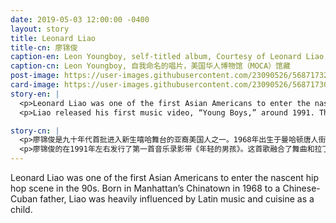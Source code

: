 ```yaml
---
date: 2019-05-03 12:00:00 -0400
layout: story
title: Leonard Liao
title-cn: 廖锦俊
caption-en: Leon Youngboy, self-titled album, Courtesy of Leonard Liao, Museum of Chinese in America (MOCA) Collection
caption-cn: Leon Youngboy, 自我命名的唱片，美国华人博物馆（MOCA）馆藏
post-image: https://user-images.githubusercontent.com/23090526/56871732-afdb5d00-69ef-11e9-9289-b9dbc23e3b4c.jpg
card-image: https://user-images.githubusercontent.com/23090526/56871730-aeaa3000-69ef-11e9-9bcf-192b9e11b045.jpg
story-en: |
  <p>Leonard Liao was one of the first Asian Americans to enter the nascent hip hop scene in the 90s. Born in Manhattan’s Chinatown in 1968 to a Chinese-Cuban father, Liao was heavily influenced by Latin music and cuisine as a child. His interests in Latin music grew as he worked at his father’s Chinese-Cuban restaurant. During that time a customer who DJ’d at the famous Copacabana nightclub began introducing him to clubs and musicians in the area.</p>
  <p>Liao released his first music video, “Young Boys,” around 1991. The song, a fusion of dance music and Latin hip hop, was featured on the TV shows <i>Video Music Box</i> and <i>Asian Panorama</i> and became popular at nightclubs like Copacabana and Palladium. Liao cites the moment he began taking pride in his heritage as the inspiration for his music: “There was no Asian person out there representing the Asian crowd. And at that time, I realized that being Chinese was not bad. It was a strong point… I didn’t have to assimilate and be white.” Taking on the moniker Leonard Youngboy, Liao continued to fuse hip hop with Chinese, American, and Latin music. Liao currently continues his family’s tradition of Chinese-Cuban cuisine at their restaurant in Jackson Heights, <i>Mi Estrella</i>.</p>

story-cn: |
  <p>廖锦俊是九十年代首批进入新生嘻哈舞台的亚裔美国人之一。1968年出生于曼哈顿唐人街，父亲是古巴华裔，廖锦俊儿时深受拉丁音乐和美食的影响。在父亲的古巴中餐馆工作的时候，他在拉丁音乐方面的兴趣也不断地浓厚起来。在那期间，一位餐馆的客人刚好是著名的科帕卡巴纳（Copacabana）夜总会的DJ，这位客人便将他介绍给当地的夜总会和音乐家。</p>
  <p>廖锦俊的在1991年左右发行了第一首音乐录影带《年轻的男孩》。这首歌融合了舞曲和拉丁嘻哈音乐，在电视节目<i>Video Music Box</i>和<i>Asian Panorama</i>中播出，并在Copacabana和Palladium这样的夜总会中流行开来。廖锦俊引证他开始为自己的传统而自豪的那一刻成为他创作音乐的灵感时说：“没有亚洲人出来代表他们自己。而且那个时候，我意识到作为一个中国人其实也不差。我有一种很强烈的感觉……我没有必要被同化成为白人。”带着绰号“Leonard Youngboy”，廖锦俊继续将嘻哈音乐融合到中国、美国、以及拉丁音乐中。廖锦俊目前还继续着他的传统家族生意，位于杰克逊高地的古巴中餐馆，<i>Mi Estrella</i>。</p>
---
```


Leonard Liao was one of the first Asian Americans to enter the nascent hip hop scene in the 90s. Born in Manhattan’s Chinatown in 1968 to a Chinese-Cuban father, Liao was heavily influenced by Latin music and cuisine as a child.
